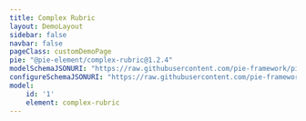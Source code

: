 ```yaml
---
title: Complex Rubric
layout: DemoLayout
sidebar: false
navbar: false
pageClass: customDemoPage
pie: "@pie-element/complex-rubric@1.2.4"
modelSchemaJSONURI: "https://raw.githubusercontent.com/pie-framework/pie-elements/develop/packages/complex-rubric/docs/pie-schema.json"
configureSchemaJSONURI: "https://raw.githubusercontent.com/pie-framework/pie-elements/develop/packages/complex-rubric/docs/config-schema.json"
model:
    id: '1'
    element: complex-rubric
---
```

